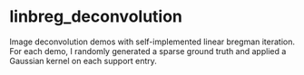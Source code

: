 # linbreg_deconvolution
Image deconvolution demos with self-implemented linear bregman iteration. For each demo, I randomly generated a sparse ground truth and applied a Gaussian kernel on each support entry.
